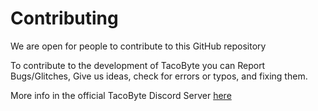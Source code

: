 # Contributing

We are open for people to contribute to this GitHub repository

To contribute to the development of TacoByte you can Report Bugs/Glitches, Give us ideas, check for errors or typos, and fixing them.

More info in the official TacoByte Discord Server [here](https://discord.gg/bnfHAe3Na5)
